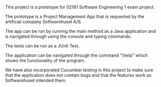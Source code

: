 This project is a prototype for 02161 Software Engineering 1 exam project.

The prototype is a Project Management App  that is requested by the artificial company Softwarehuset A/S.

The app can be run by running the main method as a Java application and is navigated through using the console and typing commands.

The tests can be run as a JUnit Test.

The application can be navigated through the command "\help" which shows the functionality of the program.

We have also incorporated Cucumber testing in this project to make sure that the application does not contain bugs and that the features work as Softwarehuset intended them.